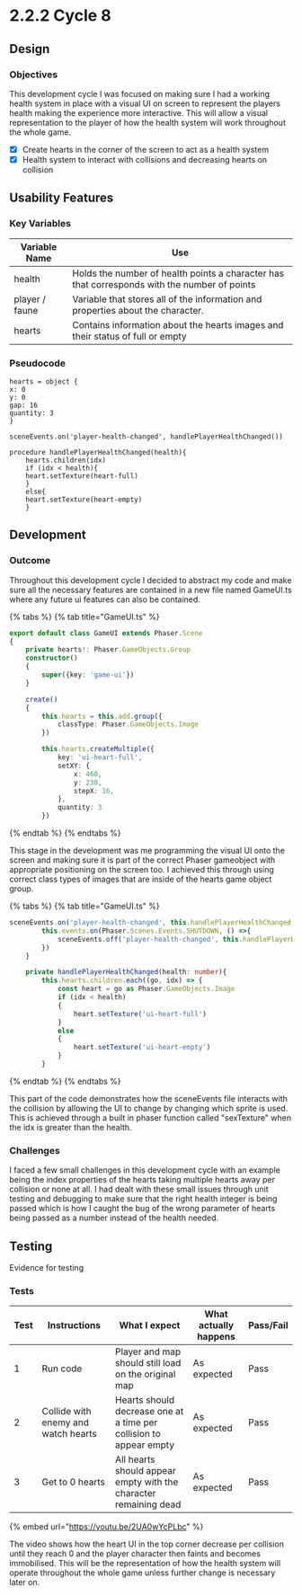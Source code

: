 # 2.2.2 Cycle 8

## Design

### Objectives

This development cycle I was focused on making sure I had a working health system in place with a visual UI on screen to represent the players health making the experience more interactive. This will allow a visual representation to the player of how the health system will work throughout the whole game.

* [x] Create hearts in the corner of the screen to act as a health system
* [x] Health system to interact with collisions and decreasing hearts on collision&#x20;

## Usability Features

### Key Variables

| Variable Name  | Use                                                                                          |
| -------------- | -------------------------------------------------------------------------------------------- |
| health         | Holds the number of health points a character has that corresponds with the number of points |
| player / faune | Variable that stores all of the information and properties about the character.              |
| hearts         | Contains information about the hearts images and their status of full or empty               |

### Pseudocode

```
hearts = object {
x: 0
y: 0 
gap: 16
quantity: 3
}

sceneEvents.on('player-health-changed', handlePlayerHealthChanged())

procedure handlePlayerHealthChanged(health){
    hearts.children(idx)
    if (idx < health){
    heart.setTexture(heart-full)
    }
    else{
    heart.setTexture(heart-empty)
    }
```

## Development

### Outcome

Throughout this development cycle I decided to abstract my code and make sure all the necessary features are contained in a new file named GameUI.ts where any future ui features can also be contained.

{% tabs %}
{% tab title="GameUI.ts" %}
```typescript
export default class GameUI extends Phaser.Scene
{
    private hearts!: Phaser.GameObjects.Group
    constructor()
    {
        super({key: 'game-ui'})
    }

    create()
    {
        this.hearts = this.add.group({
            classType: Phaser.GameObjects.Image
        })

        this.hearts.createMultiple({
            key: 'ui-heart-full',
            setXY: {
                x: 460,
                y: 230,
                stepX: 16,
            },
            quantity: 3
        })
```
{% endtab %}
{% endtabs %}

This stage in the development was me programming the visual UI onto the screen and making sure it is part of the correct Phaser gameobject with appropriate positioning on the screen too. I achieved this through using correct class types of images that are inside of the hearts game object group.

{% tabs %}
{% tab title="GameUI.ts" %}
```typescript
sceneEvents.on('player-health-changed', this.handlePlayerHealthChanged, this)
        this.events.on(Phaser.Scenes.Events.SHUTDOWN, () =>{
            sceneEvents.off('player-health-changed', this.handlePlayerHealthChanged, this)
        })
    }

    private handlePlayerHealthChanged(health: number){
        this.hearts.children.each((go, idx) => {
            const heart = go as Phaser.GameObjects.Image
            if (idx < health)
            {
                heart.setTexture('ui-heart-full')
            }
            else 
            {
                heart.setTexture('ui-heart-empty')
            }
        } 
```
{% endtab %}
{% endtabs %}

This part of the code demonstrates how the sceneEvents file interacts with the collision by allowing the UI to change by changing which sprite is used. This is achieved through a built in phaser function called "sexTexture" when the idx is greater than the health.

### Challenges

I faced a few small challenges in this development cycle with an example being the index properties of the hearts taking multiple hearts away per collision or none at all. I had dealt with these small issues through unit testing and debugging to make sure that the right health integer is being passed which is how I caught the bug of the wrong parameter of hearts being passed as a number instead of the health needed.

## Testing

Evidence for testing

### Tests

| Test | Instructions                        | What I expect                                                      | What actually happens | Pass/Fail |
| ---- | ----------------------------------- | ------------------------------------------------------------------ | --------------------- | --------- |
| 1    | Run code                            | Player and map should still load on the original map               | As expected           | Pass      |
| 2    | Collide with enemy and watch hearts | Hearts should decrease one at a time per collision to appear empty | As expected           | Pass      |
| 3    | Get to 0 hearts                     | All hearts should appear empty with the character remaining dead   | As expected           | Pass      |

{% embed url="https://youtu.be/2UA0wYcPLbc" %}

The video shows how the heart UI in the top corner decrease per collision until they reach 0 and the player character then faints and becomes immobilised. This will be the representation of how the health system will operate throughout the whole game unless further change is necessary later on.
